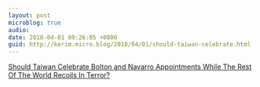```yaml
---
layout: post
microblog: true
audio: 
date: 2018-04-01 09:26:05 +0800
guid: http://kerim.micro.blog/2018/04/01/should-taiwan-celebrate.html
---
```

[Should Taiwan Celebrate Bolton and Navarro Appointments While The Rest Of The World Recoils In Terror?](https://newbloommag.net/2018/03/31/bolton-navarro-appointments/)
